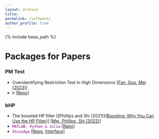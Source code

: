 ```yaml
---
layout: archive
title: 
permalink: /software/
author_profile: true 
---
```


{% include base_path %}

# Packages for Papers 

### PM Test 

*  Overidentifying Restriction Test in High Dimensions [[Fan, Guo, Mei (2023)](https://arxiv.org/abs/2205.00171)]
*  <span style="color:purple">`R`</span> [[Repo](https://github.com/ZiweiMEI/PMtest)]

### bHP

* The boosted HP filter [[Phillips and Shi (2021)]([Boosting: Why You Can Use the HP Filter](https://onlinelibrary.wiley.com/doi/10.1111/iere.12495))] [[Mei, Phillips, Shi (2022)](https://arxiv.org/abs/2209.09810)]
* <span style="color:purple">`MATLAB, Python & Julia`</span> [[Repo](https://github.com/zhentaoshi/Boosted_HP_filter/tree/master/)]
* <span style="color:purple">`ShinyApp`</span> [[Repo](https://github.com/metricshilab/Boosted_HP_App), [Interface](https://zwmei-metrics.shinyapps.io/boosted_hp_app/)]



